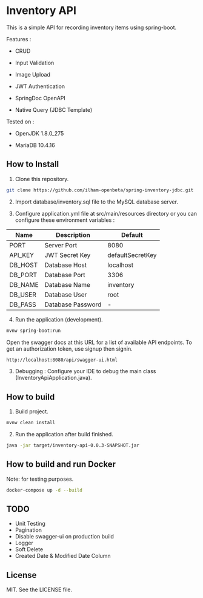 # Inventory API

This is a simple API for recording inventory items using spring-boot.

Features :

- CRUD

- Input Validation

- Image Upload

- JWT Authentication

- SpringDoc OpenAPI
  
- Native Query (JDBC Template)

Tested on :

- OpenJDK 1.8.0_275

- MariaDB 10.4.16

## How to Install

1. Clone this repository.

```bash
git clone https://github.com/ilham-openbeta/spring-inventory-jdbc.git
```

2. Import database/inventory.sql file to the MySQL database server.

3. Configure application.yml file at src/main/resources directory or you can configure these environment variables :

| Name       | Description       | Default           |
| ---------- | ----------------- | ----------------- |
| PORT       | Server Port       | 8080              |
| API_KEY    | JWT Secret Key    | defaultSecretKey  |
| DB_HOST    | Database Host     | localhost         |
| DB_PORT    | Database Port     | 3306              |
| DB_NAME    | Database Name     | inventory         |
| DB_USER    | Database User     | root              |
| DB_PASS    | Database Password | -                 |


4. Run the application (development).

```bash
mvnw spring-boot:run
```

Open the swagger docs at this URL for a list of available API endpoints. To get an authorization token, use signup then signin.

```bash
http://localhost:8080/api/swagger-ui.html
```

3. Debugging : Configure your IDE to debug the main class (InventoryApiApplication.java).

## How to build

1. Build project.

```bash
mvnw clean install
```

2. Run the application after build finished.

```bash
java -jar target/inventory-api-0.0.3-SNAPSHOT.jar
```

## How to build and run Docker

Note: for testing purposes.

```bash
docker-compose up -d --build
```

## TODO

- Unit Testing
- Pagination
- Disable swagger-ui on production build
- Logger
- Soft Delete
- Created Date & Modified Date Column

## License

MIT. See the LICENSE file.
